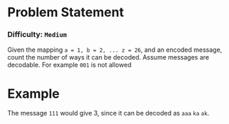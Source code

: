 ﻿# Problem Statement
### Difficulty: `Medium`

Given the mapping `a = 1, b = 2, ... z = 26`, and an
encoded message, count the number of ways it can be decoded.
Assume messages are decodable. For example `001` is not allowed

# Example
The message `111` would give 3, since it can be decoded as
`aaa` `ka` `ak`.